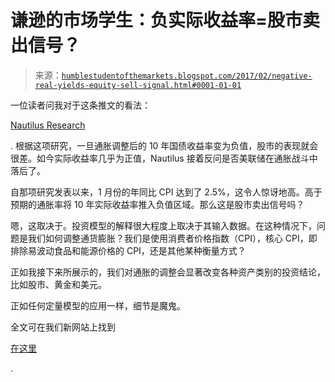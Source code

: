<!--yml

分类：未分类

日期：2024-05-18 02:56:24

-->

# 谦逊的市场学生：负实际收益率=股市卖出信号？

> 来源：[`humblestudentofthemarkets.blogspot.com/2017/02/negative-real-yields-equity-sell-signal.html#0001-01-01`](https://humblestudentofthemarkets.blogspot.com/2017/02/negative-real-yields-equity-sell-signal.html#0001-01-01)

一位读者问我对于这条推文的看法：

[Nautilus Research](https://twitter.com/NautilusCap/status/832250220385812482)

. 根据这项研究，一旦通胀调整后的 10 年国债收益率变为负值，股市的表现就会很差。如今实际收益率几乎为正值，Nautilus 接着反问是否美联储在通胀战斗中落后了。

自那项研究发表以来，1 月份的年同比 CPI 达到了 2.5%，这令人惊讶地高。高于预期的通胀率将 10 年实际收益率推入负值区域。那么这是股市卖出信号吗？

嗯，这取决于。投资模型的解释很大程度上取决于其输入数据。在这种情况下，问题是我们如何调整通货膨胀？我们是使用消费者价格指数（CPI），核心 CPI，即排除易波动食品和能源价格的 CPI，还是其他某种衡量方式？

正如我接下来所展示的，我们对通胀的调整会显著改变各种资产类别的投资结论，比如股市、黄金和美元。

正如任何定量模型的应用一样，细节是魔鬼。

全文可在我们新网站上找到

[在这里](https://humblestudentofthemarkets.com/2017/02/20/negative-real-yields-equity-sell-signal/)

.
